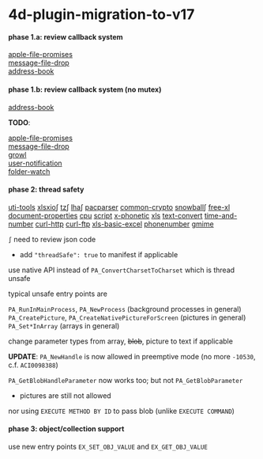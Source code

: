 # 4d-plugin-migration-to-v17

#### phase 1.a: review callback system

[apple-file-promises](https://github.com/miyako/4d-plugin-apple-file-promises)  
[message-file-drop](https://github.com/miyako/4d-plugin-message-file-drop)  
[address-book](https://github.com/miyako/4d-plugin-address-book)  

#### phase 1.b: review callback system (no mutex)

[address-book](https://github.com/miyako/4d-plugin-address-book)  

**TODO**:

[apple-file-promises](https://github.com/miyako/4d-plugin-apple-file-promises)  
[message-file-drop](https://github.com/miyako/4d-plugin-message-file-drop)  
[growl](https://github.com/miyako/4d-plugin-growl)  
[user-notification](https://github.com/miyako/4d-plugin-user-notification)  
[folder-watch](https://github.com/miyako/4d-plugin-folder-watch)  

#### phase 2: thread safety

[uti-tools](https://github.com/miyako/4d-plugin-uti-tools)
[xlsxio](https://github.com/miyako/4d-plugin-xlsxio)∫
[tz](https://github.com/miyako/4d-plugin-tz)∫
[lha](https://github.com/miyako/4d-plugin-lha)∫
[pacparser](https://github.com/miyako/4d-plugin-pacparser)
[common-crypto](https://github.com/miyako/4d-plugin-common-crypto)
[snowball](https://github.com/miyako/4d-plugin-snowball)∫
[free-xl](https://github.com/miyako/4d-plugin-free-xl)
[document-properties](https://github.com/miyako/4d-plugin-document-properties)
[cpu](https://github.com/miyako/4d-plugin-cpu)
[script](https://github.com/miyako/4d-plugin-script)
[x-phonetic](https://github.com/miyako/4d-plugin-x-phonetic)
[xls](https://github.com/miyako/4d-plugin-xls)
[text-convert](https://github.com/miyako/4d-plugin-text-convert)
[time-and-number](https://github.com/miyako/4d-plugin-time-and-number)
[curl-http](https://github.com/miyako/4d-plugin-curl-http)
[curl-ftp](https://github.com/miyako/4d-plugin-curl-ftp)
[xls-basic-excel](https://github.com/miyako/4d-plugin-xls-basic-excel)
[phonenumber](https://github.com/miyako/4d-plugin-phonenumber)
[gmime](https://github.com/miyako/4d-plugin-gmime)

``∫`` need to review json code

* add ``"threadSafe": true`` to manifest if applicable

use native API instead of ``PA_ConvertCharsetToCharset`` which is thread unsafe

typical unsafe entry points are

``PA_RunInMainProcess``, ``PA_NewProcess`` (background processes in general)    
``PA_CreatePicture``, ``PA_CreateNativePictureForScreen`` (pictures in general)  
``PA_Set*InArray`` (arrays in general)  

change parameter types from array, ~~blob~~, picture to text if applicable

**UPDATE**: ``PA_NewHandle`` is now allowed in preemptive mode (no more ``-10530``, c.f. ``ACI0098388``)

``PA_GetBlobHandleParameter`` now works too; but not ``PA_GetBlobParameter``

* pictures are still not allowed

nor using ``EXECUTE METHOD BY ID`` to pass blob (unlike ``EXECUTE COMMAND``)

#### phase 3: object/collection support

use new entry points ``EX_SET_OBJ_VALUE`` and ``EX_GET_OBJ_VALUE``

